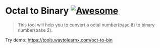 # Octal to Binary [![Awesome](https://cdn.rawgit.com/sindresorhus/awesome/d7305f38d29fed78fa85652e3a63e154dd8e8829/media/badge.svg)](https://github.com/sindresorhus/awesome)

>This tool will help you to convert a octal number(base 8) to binary number(base 2).

Try demo: https://tools.waytolearnx.com/oct-to-bin
